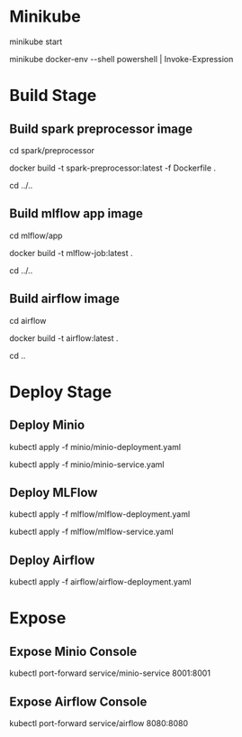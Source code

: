 # Minikube

minikube start

minikube docker-env --shell powershell | Invoke-Expression

# Build Stage

## Build spark preprocessor image

cd spark/preprocessor

docker build -t spark-preprocessor:latest -f Dockerfile .

cd ../..

## Build mlflow app image

cd mlflow/app

docker build -t mlflow-job:latest .

cd ../..

## Build airflow image

cd airflow

docker build -t airflow:latest .

cd ..

# Deploy Stage

## Deploy Minio

kubectl apply -f minio/minio-deployment.yaml

kubectl apply -f minio/minio-service.yaml

## Deploy MLFlow

kubectl apply -f mlflow/mlflow-deployment.yaml

kubectl apply -f mlflow/mlflow-service.yaml

## Deploy Airflow

kubectl apply -f airflow/airflow-deployment.yaml

# Expose

## Expose Minio Console

kubectl port-forward service/minio-service 8001:8001

## Expose Airflow Console

kubectl port-forward service/airflow 8080:8080
